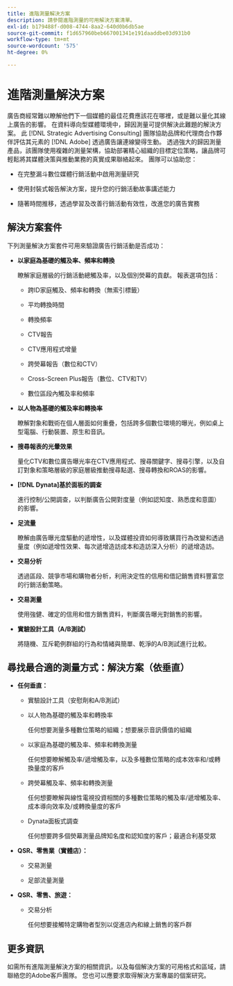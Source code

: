 ```yaml
---
title: 進階測量解決方案
description: 請參閱進階測量的可用解決方案清單。
exl-id: b179488f-d008-4744-8aa2-640d0b6db5ae
source-git-commit: f1d657960beb667001341e191daaddbe03d931b0
workflow-type: tm+mt
source-wordcount: '575'
ht-degree: 0%

---
```


# 進階測量解決方案

廣告商經常難以瞭解他們下一個媒體的最佳花費應該花在哪裡，或是難以量化其線上廣告的影響。 在資料導向型媒體環境中，歸因測量可提供解決此難題的解決方案。 此 [!DNL Strategic Advertising Consulting] 團隊協助品牌和代理商合作夥伴評估其元素的 [!DNL Adobe] 透過廣告讓連線變得生動。 透過強大的歸因測量產品，該團隊使用複雜的測量架構，協助部署精心組織的目標定位策略，讓品牌可輕鬆將其媒體決策與推動業務的真實成果聯絡起來。 團隊可以協助您：

* 在完整漏斗數位媒體行銷活動中啟用測量研究

* 使用封裝式報告解決方案，提升您的行銷活動故事講述能力

* 隨著時間推移，透過學習及改善行銷活動有效性，改進您的廣告實務

## 解決方案套件

下列測量解決方案套件可用來驗證廣告行銷活動是否成功：

* **以家庭為基礎的觸及率、頻率和轉換**

  瞭解家庭層級的行銷活動總觸及率，以及個別熒幕的貢獻。 報表選項包括：

   * 跨ID家庭觸及、頻率和轉換（無索引標籤）

     <!-- Hide for now * Quantify unique/incremental reach, overlap, and conversions at a household level by cookieless ID type (RampID, ID5) across multiple environments, including connected TV (CTV) and digital (desktop, mobile, native, and audio). -->

     <!-- Hide for now * Prove the effectiveness of testing cookieless IDs in finding incremental reach relative to cookie-based segments. -->

   * 平均轉換時間

   * 轉換頻率

   * CTV報告

   * CTV應用程式增量

   * 跨熒幕報告（數位和CTV）

   * Cross-Screen Plus報告（數位、CTV和TV）

   * 數位區段內觸及率和頻率

* **以人物為基礎的觸及率和轉換率**

  瞭解對象和戰術在個人層面如何重疊，包括跨多個數位環境的曝光，例如桌上型電腦、行動裝置、原生和音訊。

  <!-- Hide for now * **Cross-ID People-Based Reach**

      Quantify the unique reach and overlap between cookies and RampIDs, as well as the cost per metric by ID type. Prove the effectiveness of testing RampIDs in finding incremental reach relative to cookie-based segments across multiple digital environments, such as desktop, mobile, native, and audio. -->

* **搜尋報表的光暈效果**

  量化CTV和數位廣告曝光率在CTV應用程式、搜尋關鍵字、搜尋引擎，以及自訂對象和策略層級的家庭層級推動搜尋點選、搜尋轉換和ROAS的影響。


* **[!DNL Dynata]基於面板的調查**

  進行控制/公開調查，以判斷廣告公開對度量（例如認知度、熟悉度和意圖）的影響。

* **足流量**

  瞭解由廣告曝光度驅動的遞增性，以及媒體投資如何導致購買行為改變和透過量度（例如遞增性效果、每次遞增造訪成本和造訪深入分析）的遞增造訪。

* **交易分析**

  透過區段、競爭市場和購物者分析，利用決定性的信用和借記銷售資料豐富您的行銷活動策略。

* **交易測量**

  使用強健、確定的信用和借方銷售資料，判斷廣告曝光對銷售的影響。

* **實驗設計工具（A/B測試）**

  將隨機、互斥範例群組的行為和情緒與簡單、乾淨的A/B測試進行比較。

## 尋找最合適的測量方式：解決方案（依垂直）

* **任何垂直：**

   * 實驗設計工具（安慰劑和A/B測試）

   * 以人物為基礎的觸及率和轉換率

     任何想要測量多種數位策略的組織；想要展示音訊價值的組織

   * 以家庭為基礎的觸及率、頻率和轉換測量

     任何想要瞭解觸及率/遞增觸及率，以及多種數位策略的成本效率和/或轉換量度的客戶

   * 跨熒幕觸及率、頻率和轉換測量

     任何想要瞭解與線性電視投資相關的多種數位策略的觸及率/遞增觸及率、成本導向效率及/或轉換量度的客戶

   * Dynata面板式調查

     任何想要跨多個熒幕測量品牌知名度和認知度的客戶；最適合利基受眾

* **QSR、零售業（實體店）：**

   * 交易測量

   * 足部流量測量

* **QSR、零售、旅遊：**

   * 交易分析

     任何想要接觸特定購物者型別以促進店內和線上銷售的客戶群

## 更多資訊

如需所有進階測量解決方案的相關資訊，以及每個解決方案的可用格式和區域，請聯絡您的Adobe客戶團隊。 您也可以應要求取得解決方案專屬的個案研究。
